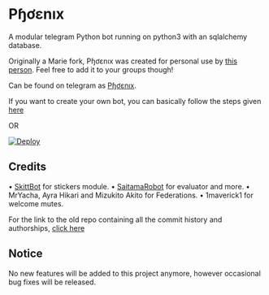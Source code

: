 # Pɧơɛnıх
A modular telegram Python bot running on python3 with an sqlalchemy database.

Originally a Marie fork, Pɧơɛnıх was created for personal use by [this person](https://t.me/TheRealPhoenix). Feel free to add it to your groups though!

Can be found on telegram as [Pɧơɛnıх](https://t.me/TheRealPhoenixBot).

If you want to create your own bot, you can basically follow the steps given [here](https://github.com/PaulSonOfLars/tgbot/blob/master/README.md)

OR

[![Deploy](https://www.herokucdn.com/deploy/button.svg)](https://heroku.com/deploy?template=https://github.com/AyushBots/TheRealPhoenixBot.git)

## Credits
• [SkittBot](https://github.com/skittles9823/SkittBot) for stickers module.
• [SaitamaRobot](https://github.com/AnimeKaizoku/SaitamaRobot) for evaluator and more.
• MrYacha, Ayra Hikari and Mizukito Akito for Federations.
• 1maverick1 for welcome mutes.

For the link to the old repo containing all the commit history and authorships, [click here](https://github.com/rsktg/Phoenix.git)

## Notice
No new features will be added to this project anymore, however occasional bug fixes will be released.
